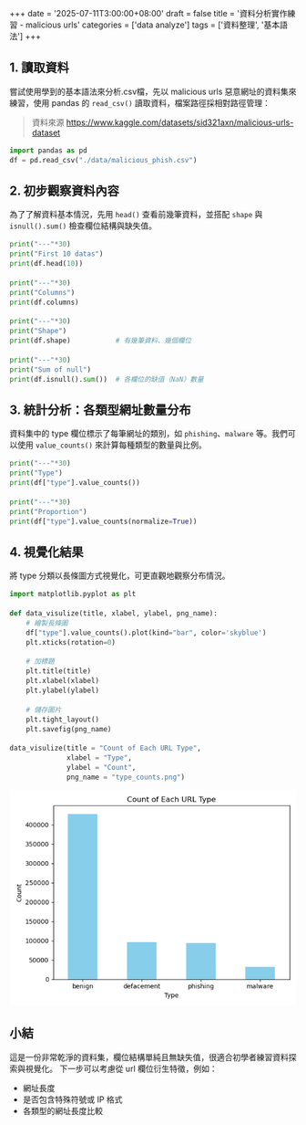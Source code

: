 +++
date = '2025-07-11T3:00:00+08:00'
draft = false
title = '資料分析實作練習 - malicious urls'
categories = ['data analyze']
tags = ['資料整理', '基本語法']
+++

## 1. 讀取資料
嘗試使用學到的基本語法來分析.csv檔，先以 malicious urls 惡意網址的資料集來練習，使用 pandas 的 `read_csv()` 讀取資料，檔案路徑採相對路徑管理：
> 資料來源
> https://www.kaggle.com/datasets/sid321axn/malicious-urls-dataset

``` python
import pandas as pd
df = pd.read_csv("./data/malicious_phish.csv")
```

## 2. 初步觀察資料內容
為了了解資料基本情況，先用 `head()` 查看前幾筆資料，並搭配 `shape` 與 `isnull().sum()` 檢查欄位結構與缺失值。
``` python
print("---"*30)
print("First 10 datas")
print(df.head(10))

print("---"*30)
print("Columns")
print(df.columns)

print("---"*30)
print("Shape")
print(df.shape)           # 有幾筆資料、幾個欄位

print("---"*30)
print("Sum of null")
print(df.isnull().sum())  # 各欄位的缺值（NaN）數量
```


## 3. 統計分析：各類型網址數量分布
資料集中的 type 欄位標示了每筆網址的類別，如 `phishing`、`malware` 等。我們可以使用 `value_counts()` 來計算每種類型的數量與比例。
``` python
print("---"*30)
print("Type")
print(df["type"].value_counts())

print("---"*30)
print("Proportion")
print(df["type"].value_counts(normalize=True))
```

## 4. 視覺化結果
將 type 分類以長條圖方式視覺化，可更直觀地觀察分布情況。
``` python
import matplotlib.pyplot as plt

def data_visulize(title, xlabel, ylabel, png_name):
    # 繪製長條圖
    df["type"].value_counts().plot(kind="bar", color='skyblue')
    plt.xticks(rotation=0)

    # 加標題
    plt.title(title)
    plt.xlabel(xlabel)
    plt.ylabel(ylabel)

    # 儲存圖片
    plt.tight_layout()
    plt.savefig(png_name)

data_visulize(title = "Count of Each URL Type", 
              xlabel = "Type", 
              ylabel = "Count", 
              png_name = "type_counts.png")

```
![圖表：各項網址統計分布](type_counts.png)

## 小結
這是一份非常乾淨的資料集，欄位結構單純且無缺失值，很適合初學者練習資料探索與視覺化。
下一步可以考慮從 url 欄位衍生特徵，例如：
- 網址長度
- 是否包含特殊符號或 IP 格式
- 各類型的網址長度比較

